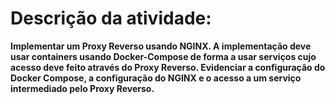 # Descrição da atividade:
**Implementar um Proxy Reverso usando NGINX. A implementação deve usar containers usando Docker-Compose de forma a usar serviços cujo acesso deve feito através do Proxy Reverso. Evidenciar a configuração do Docker Compose, a configuração do NGINX e o acesso a um serviço intermediado pelo Proxy Reverso.**

